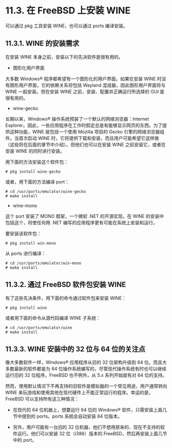 # 11.3. 在 FreeBSD 上安装 WINE

可以通过 pkg 工具安装 WINE，也可以通过 ports 编译安装。

## 11.3.1. WINE 的安装需求

在安装 WINE 本身之前，安装以下的先决软件是很有用的。

- 图形化用户界面

大多数 Windows® 程序都希望有一个图形化的用户界面。如果在安装 WINE 时没有图形用户界面，它的依赖关系将包括 Wayland 混成器，因此图形用户界面将与 WINE 一起安装。但在安装 WINE 之前，安装、配置并正确运行所选择的 GUI 是很有用的。

- wine-gecko

长期以来，Windows® 操作系统预装了一个默认的网络浏览器：Internet Explorer。因此，一些应用程序在工作时假定总是有能够显示网页的东西。为了提供这种功能，WINE 层包括一个使用 Mozilla 项目的 Gecko 引擎的网络浏览器组件。当首次启动 WINE 时，它将提供下载和安装，而且用户可能希望它这样做（这些将在后面的章节中介绍）。但他们也可以在安装 WINE 之前安装它，或者在安装 WINE 的同时进行安装。

用下面的方法安装这个软件包：

```
# pkg install wine-gecko
```
或者，用下面的方法编译 port：

```
# cd /usr/ports/emulator/wine-gecko
# make install
```
- wine-mono

这个 port 安装了 MONO 框架，一个微软 .NET 的开源实现。在 WINE 的安装中包括这个，将使任何用 .NET 编写的应用程序更有可能在系统上安装和运行。

要安装该软件包：

```
# pkg install win-mono
```
从 ports 进行编译：

```
# cd /usr/ports/emulator/win-mono
# make install
```

## 11.3.2. 通过 FreeBSD 软件包安装 WINE

有了这些先决条件，用下面的命令通过软件包来安装 WINE：

```
# pkg install wine
```
或者用下面的命令从源代码编译 WINE 子系统：

```
# cd /usr/ports/emulator/wine
# make install
```

## 11.3.3.  WINE 安装中的 32 位与 64 位的关注点

像大多数软件一样，Windows® 应用程序从旧的 32 位架构升级到 64 位。而且大多数最新的软件都是为 64 位操作系统编写的，尽管现代操作系统有时也可以继续运行旧的 32 位程序。FreeBSD 也不例外，从 5.x 系列开始就有对 64 位的支持。

然而，使用默认情况下不再支持的旧软件是模拟器的一个常见用途，用户通常转向 WINE 来玩游戏和使用其他在现代硬件上不能正常运行的程序。幸运的是，FreeBSD 可以支持所有这三种情况：

- 在现代的 64 位机器上，想要运行 64 位的 Windows® 软件，只需安装上面几节中提到的 ports。ports 系统会自动安装 64 位版本。

- 另外，用户可能有一台旧的 32 位机器，他们不想用原来的、现在不支持的软件运行。他们可以安装 32 位（i386）版本的 FreeBSD，然后再安装上面几节中的 port。
